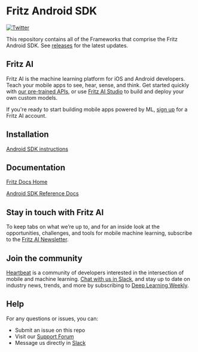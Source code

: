 Fritz Android SDK
==================

[![Twitter](https://img.shields.io/badge/twitter-@fritzlabs-blue.svg?style=flat)](http://twitter.com/fritzlabs)

This repository contains all of the Frameworks that comprise the Fritz Android SDK. See [releases](https://github.com/fritzlabs/swift-framework/releases) for the latest updates.

## Fritz AI

Fritz AI is the machine learning platform for iOS and Android developers. Teach your mobile apps to see, hear, sense, and think. Get started quickly with [our pre-trained APIs](https://www.fritz.ai/product/pretrained.html?utm_source=github&utm_campaign=fritz-repository), or use [Fritz AI Studio](https://www.fritz.ai/product/studio.html?utm_source=github&utm_campaign=fritz-repository) to build and deploy your own custom models.

If you're ready to start building mobile apps powered by ML, [sign up](https://www.fritz.ai/pricing/?utm_source=github&utm_campaign=fritz-repository) for a Fritz AI account.

## Installation

[Android SDK instructions](https://docs.fritz.ai/get-started.html#android?utm_source=github&utm_campaign=fritz-repository)

## Documentation

[Fritz Docs Home](https://docs.fritz.ai/?utm_source=github&utm_campaign=fritz-repository)

[Android SDK Reference Docs](https://docs.fritz.ai/android/latest/index.html?utm_source=github&utm_campaign=fritz-repository)

## Stay in touch with Fritz AI

To keep tabs on what we’re up to, and for an inside look at the opportunities, challenges, and tools for mobile machine learning, subscribe to the [Fritz AI Newsletter](https://www.fritz.ai/newsletter?utm_campaign=fritz-repository&utm_source=github).

## Join the community

[Heartbeat](https://heartbeat.fritz.ai/?utm_source=github&utm_campaign=fritz-repository) is a community of developers interested in the intersection of mobile and machine learning. [Chat with us in Slack](https://fritz.ai/slack?utm_source=github&utm_campaign=fritz-repository), and stay up to date on industry news, trends, and more by subscribing to [Deep Learning Weekly](https://www.deeplearningweekly.com/?utm_campaign=fritz-repository&utm_source=github).

## Help
For any questions or issues, you can:
- Submit an issue on this repo
- Visit our [Support Forum](https://support.fritz.ai?utm_source=github&utm_campaign=fritz-repository)
- Message us directly in [Slack](https://fritz.ai/slack?utm_source=github&utm_campaign=fritz-repository)

